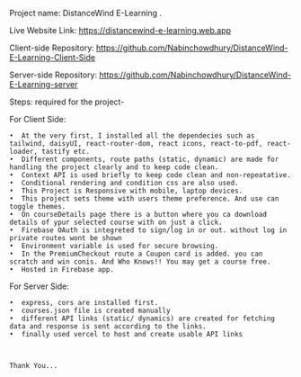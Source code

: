 Project name: DistanceWind E-Learning .

Live Website Link: https://distancewind-e-learning.web.app


Client-side Repository: https://github.com/Nabinchowdhury/DistanceWind-E-Learning-Client-Side

Server-side Repository: https://github.com/Nabinchowdhury/DistanceWind-E-Learning-server

Steps: required for the project-

For Client Side:

    •  At the very first, I installed all the dependecies such as tailwind, daisyUI, react-router-dom, react icons, react-to-pdf, react-loader, tastify etc.
    •  Different components, route paths (static, dynamic) are made for handling the project clearly and to keep code clean.
    •  Context API is used briefly to keep code clean and non-repeatative.
    •  Conditional rendering and condition css are also used.
    •  This Project is Responsive with mobile, laptop devices.
    •  This project sets theme with users theme preference. And use can toggle themes.
    •  On courseDetails page there is a button where you ca download details of ypur selected course with on just a click.
    •  Firebase OAuth is integreted to sign/log in or out. without log in private routes wont be shown
    •  Environment variable is used for secure browsing.
    •  In the PremiumCheckout route a Coupon card is added. you can scratch and win conis. And Who Knows!! You may get a course free. 
    •  Hosted in Firebase app.
 
For Server Side:

    •  express, cors are installed first.
    •  courses.json file is created manually
    •  different API links (static/ dynamics) are created for fetching data and response is sent according to the links.
    •  finally used vercel to host and create usable API links
    
    

    Thank You... 